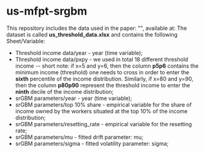 # us-mfpt-srgbm

This repository includes the data used in the paper: "", available at:
The dataset is called **us_threshold_data.xlsx** and contains the following Sheet/Variable:

* Threshold income data/year - year (time variable);
* Threshold income data/pxpy - we used in total 18 different threshold income -- short note: if x=5 and y=6, then the column **p5p6** contains the minimum income (threshold) one needs to cross in order to enter the **sixth** percentile of the income distribution. Similarly, if x=80 and y=90, then the column **p80p90** represent the threshold income to enter the **ninth** decile of the income distribution;
* srGBM parameters/year - year (time variable);
* srGBM parameters/top 10% share - empirical variable for the share of income owned by the workers situated at the top 10% of the income distribution;
* srGBM parameters/resetting_rate - empirical variable for the resetting rate;
* srGBM parameters/mu - fitted drift parameter: mu;
* srGBM parameters/sigma - fitted volatility parameter: sigma;
